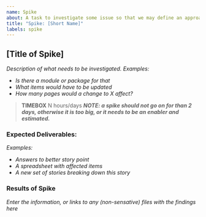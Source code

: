 ```yaml
---
name: Spike
about: A task to investigate some issue so that we may define an approach, break down a too-big story, get details for estimation.
title: "Spike: [Short Name]"
labels: spike
---
```


## [Title of Spike]

*Description of what needs to be investigated.*
*Examples:*
* *Is there a module or package for that*
* *What items would have to be updated*
* *How many pages would a change to X affect?*

> **TIMEBOX** N hours/days
***NOTE: a spike should not go on for than 2 days, otherwise it is too big, or it needs to be an enabler and estimated.***

### Expected Deliverables:
*Examples:*
* *Answers to better story point*
* *A spreadsheet with affected items*
* *A new set of stories breaking down this story*

### Results of Spike
*Enter the information, or links to any (non-sensative) files with the findings here*
